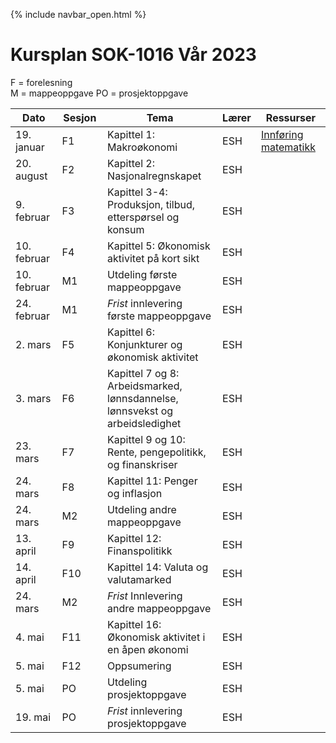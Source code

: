 {% include navbar_open.html %}
#  Kursplan SOK-1016 Vår 2023

F = forelesning             
M = mappeoppgave
PO = prosjektoppgave


|Dato <img width=100/>| Sesjon <img width=80/>   | Tema                                                              | Lærer  | Ressurser <img width=200/>  |
|--------|----------------|----------------------------------------------------------------------|-----------|--------------------------------------|
|19. januar   |F1| Kapittel 1: Makroøkonomi   | ESH | [Innføring matematikk](/ressurser/heft.pdf)| 
|20. august   |F2| Kapittel 2: Nasjonalregnskapet  | ESH ||
|9. februar   |F3| Kapittel 3-4: Produksjon, tilbud, etterspørsel og konsum | ESH |   |
|10. februar  |F4| Kapittel 5: Økonomisk aktivitet på kort sikt | ESH ||
|10. februar  |M1| Utdeling første mappeoppgave | ESH ||
|24. februar  |M1| *Frist* innlevering første mappeoppgave | ESH ||
|2. mars      |F5| Kapittel 6: Konjunkturer og økonomisk aktivitet| ESH ||
|3. mars      |F6| Kapittel 7 og 8: Arbeidsmarked, lønnsdannelse, lønnsvekst og arbeidsledighet | ESH ||
|23. mars     |F7| Kapittel 9 og 10: Rente, pengepolitikk, og finanskriser | ESH ||
|24. mars     |F8|Kapittel 11: Penger og inflasjon |ESH ||
|24. mars  |M2| Utdeling andre mappeoppgave | ESH ||
|13. april    |F9| Kapittel 12: Finanspolitikk | ESH||
|14. april    |F10| Kapittel 14: Valuta og valutamarked | ESH || 
|24. mars  |M2| *Frist* Innlevering andre mappeoppgave | ESH ||
|4. mai       |F11|Kapittel 16: Økonomisk aktivitet i en åpen økonomi  | ESH ||
|5. mai       |F12|Oppsumering |ESH ||
|5. mai  |PO| Utdeling prosjektoppgave | ESH ||
|19. mai  |PO| *Frist* innlevering prosjektoppgave | ESH ||

